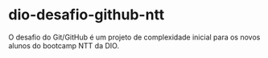 # dio-desafio-github-ntt
O desafio do Git/GitHub é um projeto de complexidade inicial para os novos alunos do bootcamp NTT da DIO.
